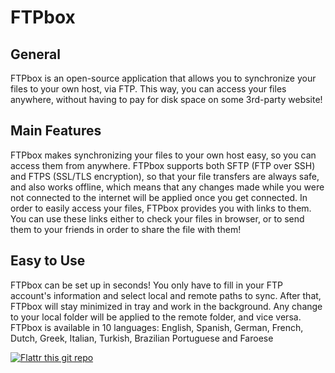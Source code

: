 FTPbox
======

General
-------

FTPbox is an open-source application that allows you to synchronize your files to your own host, via FTP. This way, you can access your files anywhere, without having to pay for disk space on some 3rd-party website!

Main Features
-------------

FTPbox makes synchronizing your files to your own host easy, so you can access them from anywhere. FTPbox supports both SFTP (FTP over SSH) and FTPS (SSL/TLS encryption), so that your file transfers are always safe, and also works offline, which means that any changes made while you were not connected to the internet will be applied once you get connected.   In order to easily access your files, FTPbox provides you with links to them. You can use these links either to check your files in browser, or to send them to your friends in order to share the file with them!

Easy to Use
-----------

FTPbox can be set up in seconds! You only have to fill in your FTP account's information and select local and remote paths to sync. After that, FTPbox will stay minimized in tray and work 
in the background. Any change to your local folder will be applied to the remote folder, and vice versa.
FTPbox is available in 10 languages: English, Spanish, German, French, Dutch, Greek, Italian, Turkish, Brazilian Portuguese and Faroese

[![Flattr this git repo](http://api.flattr.com/button/flattr-badge-large.png)](https://flattr.com/submit/auto?user_id=FTPbox&url=https://github.com/JohnTheGr8/FTPbox&title=FTPbox&language=en_GB&tags=github&category=software) 